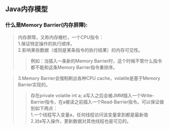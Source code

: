 ## Java内存模型

### 什么是Memory Barrier(内存屏障):

>内存屏障，又称内存栅栏，一个CPU指令：<br/>
>1.保证特定操作的执行顺序。<br/>
>2.影响某些数据（或则是某条指令的执行结果）的内存可见性。
>>例如：当插入一条新的Memory Barrier时，这个时候不管什么指令都不能和这条Memory Barrier指令重排序。<br/>

>3.Memory Barrier会强制刷出各种CPU cache，volatile是基于Memory Barrier实现的。
>>存在private volatile int a; a写入之后会被JMM插入一个Write-Barrier指令，在a被读之前插入一个Read-Barrier指令。可以保证做到如下两点：</br>
>>1.一个线程写入变量a，任何线程访问该变量拿到都是最新值<br/>
>>2.对a写入操作，更新数据对其他线程也是可见的。


